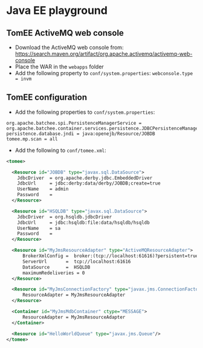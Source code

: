 # Java EE playground

## TomEE ActiveMQ web console

- Download the ActiveMQ web console from: https://search.maven.org/artifact/org.apache.activemq/activemq-web-console
- Place the WAR in the `webapps` folder
- Add the following property to `conf/system.properties`: `webconsole.type = invm`

## TomEE configuration

- Add the following properties to `conf/system.properties`:
````properties
org.apache.batchee.spi.PersistenceManagerService = org.apache.batchee.container.services.persistence.JDBCPersistenceManagerService
persistence.database.jndi = java:openejb/Resource/JOBDB
tomee.mp.scan = all
````
- Add the following to `conf/tomee.xml`:
````xml
<tomee>

  <Resource id="JOBDB" type="javax.sql.DataSource">
    JdbcDriver  = org.apache.derby.jdbc.EmbeddedDriver
    JdbcUrl     = jdbc:derby:data/derby/JOBDB;create=true
    UserName    = admin
    Password    =
  </Resource>

  <Resource id="HSQLDB" type="javax.sql.DataSource">
    JdbcDriver  = org.hsqldb.jdbcDriver
    JdbcUrl     = jdbc:hsqldb:file:data/hsqldb/hsqldb
    UserName    = sa
    Password    = 
  </Resource>

  <Resource id="MyJmsResourceAdapter" type="ActiveMQResourceAdapter">
      BrokerXmlConfig =  broker:(tcp://localhost:61616)?persistent=true
      ServerUrl       =  tcp://localhost:61616
      DataSource      =  HSQLDB
      maximumRedeliveries = 0
  </Resource>

  <Resource id="MyJmsConnectionFactory" type="javax.jms.ConnectionFactory">
      ResourceAdapter = MyJmsResourceAdapter
  </Resource>

  <Container id="MyJmsMdbContainer" ctype="MESSAGE">
      ResourceAdapter = MyJmsResourceAdapter
  </Container>

  <Resource id="HelloWorldQueue" type="javax.jms.Queue"/>
</tomee>
````

